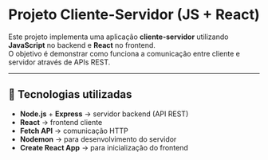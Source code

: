 # Projeto Cliente-Servidor (JS + React)

Este projeto implementa uma aplicação **cliente-servidor** utilizando **JavaScript** no backend e **React** no frontend.  
O objetivo é demonstrar como funciona a comunicação entre cliente e servidor através de APIs REST.

---

## 🚀 Tecnologias utilizadas
- **Node.js** + **Express** → servidor backend (API REST)
- **React** → frontend cliente
- **Fetch API** → comunicação HTTP
- **Nodemon** → para desenvolvimento do servidor
- **Create React App** → para inicialização do frontend


